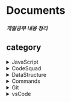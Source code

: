 # Documents

##### 개발공부 내용 정리



## category

<details><summary>JavaScript</summary>
- [javaScript](https://github.com/Min-92/JavaScript)
- [자바스크립트 참조타입(객체타입)](<https://github.com/Min-92/JavaScript/blob/master/docs/referenceType.md>)
</div>
</details>

<details>
<summary>CodeSquad</summary>
- [코드스쿼드 온라인 리뷰 방법](<https://github.com/Min-92/Documents/blob/master/codeSquad/CodeReview.md>)

</div>
</details>

<details>
<summary>DataStructure</summary>


</div>
</details>

<details>
<summary>Commands</summary>
- [C++](<https://github.com/Min-92/Documents/blob/master/commands/cpp.md>)
- [UNIX](<https://github.com/Min-92/Documents/blob/master/commands/unix.md>)
- [Vim](<https://github.com/Min-92/Documents/blob/master/commands/vim.md>)
- [VsCode Debugging](<https://github.com/Min-92/Documents/blob/master/commands/vscode.md>)

</div>
</details>

<details>
<summary>Git</summary>



</div>
</details>

<details>
<summary>vsCode</summary>
- [vscode 에서 C++ 디버깅하기](<https://github.com/Min-92/Documents/blob/master/vsCode/cppOnVC.md>)

</div>
</details>